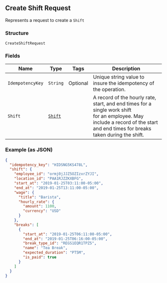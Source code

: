 ## Create Shift Request

Represents a request to create a `Shift`

### Structure

`CreateShiftRequest`

### Fields

| Name | Type | Tags | Description |
|  --- | --- | --- | --- |
| `IdempotencyKey` | `String` | Optional | Unique string value to insure the idempotency of the operation. |
| `Shift` | [`Shift`](/doc/models/shift.md) |  | A record of the hourly rate, start, and end times for a single work shift <br>for an employee. May include a record of the start and end times for breaks <br>taken during the shift. |

### Example (as JSON)

```json
{
  "idempotency_key": "HIDSNG5KS478L",
  "shift": {
    "employee_id": "ormj0jJJZ5OZIzxrZYJI",
    "location_id": "PAA1RJZZKXBFG",
    "start_at": "2019-01-25T03:11:00-05:00",
    "end_at": "2019-01-25T13:11:00-05:00",
    "wage": {
      "title": "Barista",
      "hourly_rate": {
        "amount": 1100,
        "currency": "USD"
      }
    },
    "breaks": [
      {
        "start_at": "2019-01-25T06:11:00-05:00",
        "end_at": "2019-01-25T06:16:00-05:00",
        "break_type_id": "REGS1EQR1TPZ5",
        "name": "Tea Break",
        "expected_duration": "PT5M",
        "is_paid": true
      }
    ]
  }
}
```

